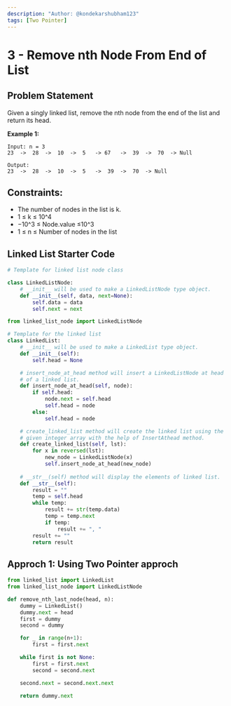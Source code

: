 ```yaml
---
description: "Author: @kondekarshubham123"
tags: [Two Pointer]
---
```


# 3 - Remove nth Node From End of List

## Problem Statement

Given a singly linked list, remove the nth node from the end of the list and return its head.

**Example 1:**
```
Input: n = 3
23  ->  28  ->  10  ->  5   -> 67   ->  39  ->  70  -> Null

Output:
23  ->  28  ->  10  ->  5   ->  39  ->  70  -> Null
```

## Constraints:

- The number of nodes in the list is k.
- 1 ≤ k ≤ 10^4 
- −10^3 ≤ Node.value ≤10^3
- 1 ≤ n ≤ Number of nodes in the list

## Linked List Starter Code

<Tabs>
<TabItem value="py" label="LinkedListNode">
<SolutionAuthor name="@kondekarshubham123"/>

```python
# Template for linked list node class

class LinkedListNode:
    # __init__ will be used to make a LinkedListNode type object.
    def __init__(self, data, next=None):
        self.data = data
        self.next = next
```
</TabItem>

<TabItem value="py" label="LinkedList">
<SolutionAuthor name="@kondekarshubham123"/>

```python
from linked_list_node import LinkedListNode

# Template for the linked list
class LinkedList:
    # __init__ will be used to make a LinkedList type object.
    def __init__(self):
        self.head = None

    # insert_node_at_head method will insert a LinkedListNode at head
    # of a linked list.
    def insert_node_at_head(self, node):
        if self.head:
            node.next = self.head
            self.head = node
        else:
            self.head = node

    # create_linked_list method will create the linked list using the
    # given integer array with the help of InsertAthead method.
    def create_linked_list(self, lst):
        for x in reversed(lst):
            new_node = LinkedListNode(x)
            self.insert_node_at_head(new_node)
    
    # __str__(self) method will display the elements of linked list.
    def __str__(self):
        result = ""
        temp = self.head
        while temp:
            result += str(temp.data)
            temp = temp.next
            if temp:
                result += ", "
        result += ""
        return result
```
</TabItem>
</Tabs>


## Approch 1: Using Two Pointer approch

<Tabs>

<TabItem value="py" label="Python">
<SolutionAuthor name="@kondekarshubham123"/>

```python
from linked_list import LinkedList
from linked_list_node import LinkedListNode

def remove_nth_last_node(head, n):
    dummy = LinkedList()
    dummy.next = head
    first = dummy
    second = dummy

    for _ in range(n+1):
        first = first.next

    while first is not None:
        first = first.next
        second = second.next

    second.next = second.next.next

    return dummy.next
```
</TabItem>
</Tabs>